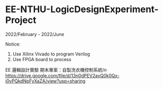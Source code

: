 # EE-NTHU-LogicDesignExperiment-Project

2022/February - 2022/June

Notice:
1. Use Xilinx Vivado to program Verilog
2. Use FPGA board to process

EE 邏輯設計實驗 期末專案：自製洗衣機控制系統/n
https://drive.google.com/file/d/13n0dPEV2ayQ0k0Qx-i0vPQkdNpFyXaZA/view?usp=sharing
